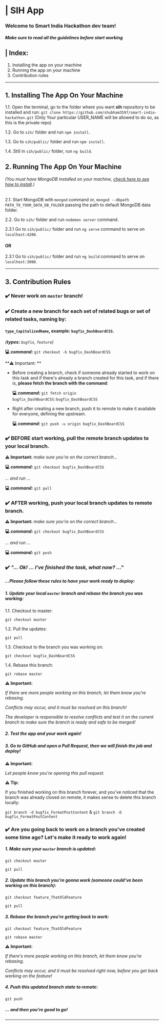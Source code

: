 # |  SIH App
### Welcome to Smart India Hackathon dev team!


##### Make sure to read all the guidelines before start working



## | Index: 

1. Installing the app on your machine
2. Running the app on your machine
3. Contribution rules
---



## 1. Installing The App On Your Machine


1.1.	Open the terminal, go to the folder where you want **sih** repository to be installed and run:
`git clone https://github.com/shubham3597/smart-india-hackathon.git` (Only Your particular USER_NAME will be allowed to do so, as this is the private repo)


1.2.	Go to `sih/` folder and run `npm install`.

1.3.	Go to `sih/public/` folder and run `npm install`.

1.4.	Still in `sih/public/` folder, run `ng build`.



## 2. Running The App On Your Machine

###### (You must have MongoDB installed on your machine, [check here to see how to install](https://docs.mongodb.com/manual/installation/).) 


2.1.	Start MongoDB with `mongod` command or, `mongod --dbpath PATH_TO_YOUR_DATA_DB_FOLDER` passing the path to default MongoDB data folder.

2.2.	Go to `sih/` folder and run `nodemon server`  command.

2.3.1 Go to `sih/public/` folder and run `ng serve`  command to serve on `localhost:4200`.

#### OR

2.3.1	Go to `sih/public/` folder and run `ng build`  command to serve on `localhost:3000`.

---


## 3. Contribution Rules


### ✔️ Never work on `master` branch!


### ✔️ Create a new branch for each set of related bugs or set of related tasks, naming by:

####  `type_CapitalizedName`, example: `bugfix_DashBoardCSS`.


*(**types:** `bugfix`, `feature`)*


**💻 *command:*** `git checkout -b bugfix_DashBoardCSS`


**⚠️ Important: **

* Before creating a branch, check if someone already started to work on this task and if there's already a branch created for this task, and if there is, **please fetch the branch with the command**:

  **💻 *command:*** `git fetch origin bugfix_DashBoardCSS:bugfix_DashBoardCSS`

* Right after creating a new branch, push it to remote to make it available for everyone, defining the upstream.

  **💻 *command:*** `git push -u origin bugfix_DashBoardCSS`


### ✔️ BEFORE start working, pull the remote branch updates to your local branch.


**⚠️ Important:** *make sure you're on the correct branch...*

**💻 *command:*** `git checkout bugfix_DashBoardCSS`

*... and run ...*

**💻 *command:*** `git pull`


### ✔️ AFTER working, push your local branch updates to remote branch.


**⚠️ Important:** *make sure you're on the correct branch...*

**💻 *command:*** `git checkout bugfix_DashBoardCSS`

*... and run ...*

**💻 *command:*** `git push`


### ✔️ *"... Ok! ... I've finished the task, what now? ..."* 


##### *...Please follow these rules to have your work ready to deploy:*


##### **1. Update your local `master` branch and rebase the branch you was working:**

1.1. Checkout to master:

`git checkout master`

1.2. Pull the updates:

`git pull`

1.3. Checkout to the branch you was working on:

`git checkout bugfix_DashBoardCSS`

1.4. Rebase this branch:

`git rebase master`


**⚠️ Important:** 

*If there are more people working on this branch, let them know you're rebasing.*

*Conflicts may occur, and it must be resolved on this branch!*

*The developer is responsible to resolve conflicts and test it on the current branch to make sure the branch is ready and safe to be merged!*


##### **2. Test the app and your work again!**


##### 3. Go to GitHub and open a Pull Request, then we will finish the job and deploy!


**⚠️ Important:** 

*Let people know you're opening this pull request.*


**⚠️ Tip:** 

If you finished working on this branch forever, and you've noticed that the branch was  already closed on remote, it makes sense to delete this branch locally:

`git branch -d bugfix_FormatPostContent`
&
`git branch -D bugfix_FormatPostContent`


### ✔️ Are you going back to work on a branch you've created some time ago? Let's make it ready to work again!


##### 1. Make sure your `master` branch is updated:

`git checkout master`

`git pull`


##### 2. Update this branch you're gonna work (someone could've been working on this branch):

`git checkout feature_ThatOldFeature`

`git pull`


##### 3. Rebase the branch you're getting back to work:

`git checkout feature_ThatOldFeature`

`git rebase master`


**⚠️ Important:** 

*If there's more people working on this branch, let them know you're rebasing.*

*Conflicts may occur, and it must be resolved right now, before you get back working on the feature!*


##### 4. Push this updated branch state to remote:

`git push`

##### *... and then you're good to go!*

---

